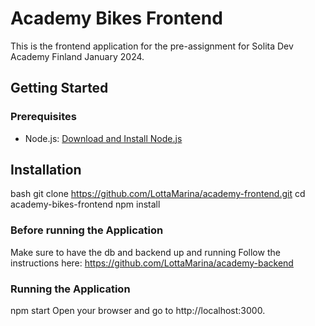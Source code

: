 # Academy Bikes Frontend

This is the frontend application for the pre-assignment for Solita Dev Academy Finland January 2024.

## Getting Started

### Prerequisites

- Node.js: [Download and Install Node.js](https://nodejs.org/)

## Installation

bash
git clone https://github.com/LottaMarina/academy-frontend.git
cd academy-bikes-frontend
npm install

### Before running the Application 
Make sure to have the db and backend up and running
Follow the instructions here: https://github.com/LottaMarina/academy-backend

### Running the Application

npm start
Open your browser and go to http://localhost:3000.